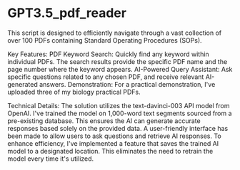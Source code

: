 # GPT3.5_pdf_reader
This script is designed to efficiently navigate through a vast collection of over 100 PDFs containing Standard Operating Procedures (SOPs).

Key Features:
PDF Keyword Search: Quickly find any keyword within individual PDFs. The search results provide the specific PDF name and the page number where the keyword appears.
AI-Powered Query Assistant: Ask specific questions related to any chosen PDF, and receive relevant AI-generated answers.
Demonstration:
For a practical demonstration, I've uploaded three of my biology practical PDFs.

Technical Details:
The solution utilizes the text-davinci-003 API model from OpenAI.
I've trained the model on 1,000-word text segments sourced from a pre-existing database. This ensures the AI can generate accurate responses based solely on the provided data.
A user-friendly interface has been made to allow users to ask questions and retrieve AI responses.
To enhance efficiency, I've implemented a feature that saves the trained AI model to a designated location. This eliminates the need to retrain the model every time it's utilized.
